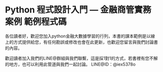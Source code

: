 # Python 程式設計入門 — 金融商管實務案例 範例程式碼

各位讀者好，歡迎您加入python金融大數據學習的行列，本書的課本範例是以線上的方式提供給您，有任何勘誤或修改也會在此更新，也歡迎您留言與我們討論書的內容。

歡迎讀者加入我們的LINE@群組與我們聯繫，這是採1對1的方式，若書裡有您不解的地方，也可以利用此管道與我們一起討論。
LINE@ID：@iex5378o
